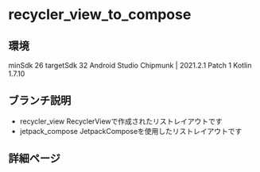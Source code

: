 # recycler_view_to_compose

## 環境
minSdk 26
targetSdk 32
Android Studio Chipmunk | 2021.2.1 Patch 1
Kotlin 1.7.10

## ブランチ説明

- recycler_view
RecyclerViewで作成されたリストレイアウトです
- jetpack_compose
JetpackComposeを使用したリストレイアウトです

## 詳細ページ
